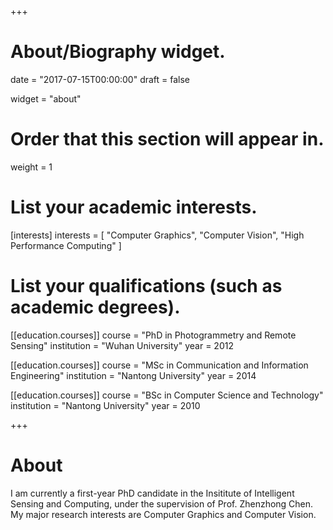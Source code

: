 +++
# About/Biography widget.

date = "2017-07-15T00:00:00"
draft = false

widget = "about"

# Order that this section will appear in.
weight = 1

# List your academic interests.
[interests]
  interests = [
    "Computer Graphics",
    "Computer Vision",
    "High Performance Computing"
  ]

# List your qualifications (such as academic degrees).
[[education.courses]]
  course = "PhD in Photogrammetry and Remote Sensing"
  institution = "Wuhan University"
  year = 2012

[[education.courses]]
  course = "MSc in Communication and Information Engineering"
  institution = "Nantong University"
  year = 2014

[[education.courses]]
  course = "BSc in Computer Science and Technology"
  institution = "Nantong University"
  year = 2010
 
+++

# About

I am currently a first-year PhD candidate in the Insititute of Intelligent Sensing and Computing, under the supervision of Prof. Zhenzhong Chen. My major research interests are Computer Graphics and Computer Vision.

